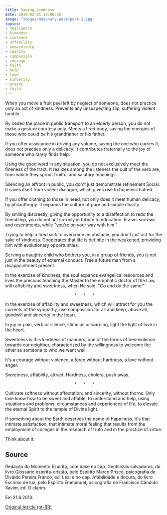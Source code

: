 ```yaml
---
title: Saving kindness
date: 2019-02-01 19:00:00
image: "images/masonary-post/post-2.jpg"
topics: 
- negligence
- kindness
- violence
- affability
- benevolence
- charity
- compassion
- courage
- faith
- help
- love
- sincerity
- prayer
- child
---
```



When you move a fruit peel left by neglect of
someone, does not practice only an act of kindness. Prevents any unsuspecting
slip, suffering violent tumble.

By ceded the place in public transport to an elderly person, you do not make a gesture
courtesy only. Meets a tired body, saving the energies of those who
could be his grandfather or his father.

If you offer assistance in driving any volume, saving the one who
carries it, does not practice only a delicacy. It contributes fraternally to
the joy of someone who rarely finds help.

Using the good word in any situation, you do not exclusively meet the
fineness of the tract. It realizes among the listeners the cult of the verb are, from which they sprout
fruitful and salutary teachings.

Silencing an affront in public, you don't just demonstrate refinement
Social. It saves itself from violent dialogue, which gives rise to hopeless hatred.

If you offer clothing to those in need, not only does it meet human delicacy,
by philanthropy. It expands the culture of pure and simple charity.

By smiling discreetly, giving the opportunity to a disaffection to redo the
friendship, you do not act so-only in tribute to education. Erases sorrows and
resentments, while "you're on your way with him."

Trying to help a tired sick to overcome an obstacle, you don't just act
for the sake of kindness. Cooperates that life is definite in the weakened,
providing him with evolutionary opportunities.

Serving a naughty child who bothers you, in a group of friends, you
is not just in the beauty of external conduct. Free a future man from a
disappointment present.

In the exercise of kindness, the soul expands evangelical resources and lives the precious
teaching the Master to the emphatic doctor of the Law, with affability and sweetness, when
He said, "Go and do the same!"

                                   *   *   *

In the exercise of affability and sweetness, which will attract for you the currents of the
sympathy, use compassion for all and keep, above all, goodwill
and sincerity in the heart.

In joy or pain, verb or silence, stimulus or warning, light
the light of love in the heart.

Sweetness is this kindness of manners, one of the forms of benevolence towards
our neighbor, characterized by the willingness to welcome the other as someone to
who we want well.

It's a courage without violence, a force without hardness, a love without anger.

Sweetness, affability, attract. Hardness, cholera, push away.

                                   *   *   *

Cultivate softness without affectation; and sincerity, without thorns. Only love
know how to be sweet and affable, to understand and help, using situations and
problems, circumstances and experiences of life, to elevate the eternal Spirit
to the temple of Divine light.

If something about the Earth deserves the name of happiness, it's that intimate satisfaction,
that intimate moral feeling that results from the employment of colleges in the
research of truth and in the practice of virtue.

Think about it.


## Source
Redação do Momento Espírita, com base no cap. Gentilezas
salvadoras, do livro Glossário espírita-cristão, pelo Espírito
Marco Prisco, psicografia de Divaldo Pereira Franco, ed. Leal
e no cap. Afabilidade e doçura, do livro Escrínio de luz, pelo
Espírito Emmanuel, psicografia de Francisco Cândido Xavier,
ed. O clarim.

Em 21.6.2013. 


[Original Article (pt-BR)](http://momento.com.br/pt/ler_texto.php?id=3855)
